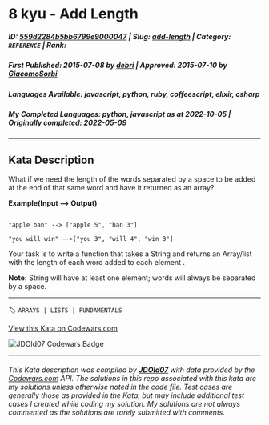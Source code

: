 # 8 kyu - Add Length

##### **ID**: [559d2284b5bb6799e9000047](https://www.codewars.com/kata/559d2284b5bb6799e9000047) | **Slug**: [add-length](https://www.codewars.com/kata/559d2284b5bb6799e9000047) | **Category**: `REFERENCE` | **Rank**: <span style="color:white">8 kyu</span>

##### **First Published**: 2015-07-08 ***by*** [debri](https://www.codewars.com/users/debri) | **Approved**: 2015-07-10 ***by*** [GiacomoSorbi](https://www.codewars.com/users/GiacomoSorbi)

##### **Languages Available**: javascript, python, ruby, coffeescript, elixir, csharp

##### **My Completed Languages**: python, javascript ***as at*** 2022-10-05 | **Originally completed**: 2022-05-09

---

## Kata Description


What if we need the length of the words separated by a space to be added at the end of that same word and have it returned as an array?



**Example(Input --> Output)**

```

"apple ban" --> ["apple 5", "ban 3"]

"you will win" -->["you 3", "will 4", "win 3"]

```



Your task is to write a function that takes a String and returns an Array/list with the length of each word added to each element .



**Note:** String will have at least one element; words will always be separated by a space. 



---


🏷 `ARRAYS | LISTS | FUNDAMENTALS`


[View this Kata on Codewars.com](https://www.codewars.com/kata/559d2284b5bb6799e9000047)

![](https://www.codewars.com/users/jdold07/badges/large "JDOld07 Codewars Badge")

---

###### *This Kata description was compiled by [**JDOld07**](https://tpstech.dev) with data provided by the [Codewars.com](https://www.codewars.com) API.  The solutions in this repo associated with this kata are my solutions unless otherwise noted in the code file.  Test cases are generally those as provided in the Kata, but may include additional test cases I created while coding my solution.  My solutions are not always commented as the solutions are rarely submitted with comments.*
